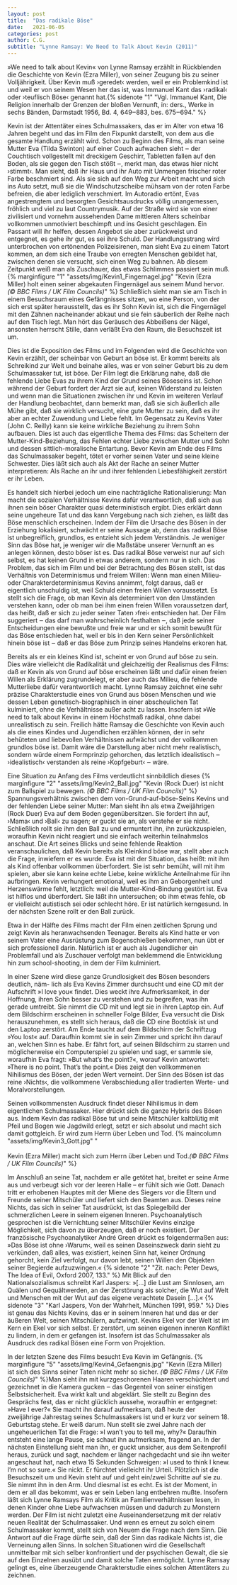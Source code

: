 ```yaml
---
layout: post
title:  "Das radikale Böse"
date:   2021-06-05
categories: post
author: C.G.
subtitle: "Lynne Ramsay: We Need to Talk About Kevin (2011)"
---
```


»We need to talk about Kevin« von Lynne Ramsay erzählt in Rückblenden die Geschichte von Kevin (Ezra Miller), von seiner Zeugung bis zu seiner Volljährigkeit.
Über Kevin muß ›geredet‹ werden, weil er ein Problemkind ist und weil er von seinem
Wesen her das ist, was Immanuel Kant das ›radikal‹ oder ›teuflisch Böse‹ genannt hat.{% sidenote "1" "Vgl. Immanuel Kant, Die Religion innerhalb der Grenzen der bloßen Vernunft, in: ders., Werke in
sechs Bänden, Darmstadt 1956, Bd. 4, 649‒883, bes. 675‒694." %}

Kevin ist der Attentäter eines Schulmassakers, das er im Alter von etwa 16 Jahren begeht und das im Film den Fixpunkt darstellt, von dem aus die gesamte Handlung erzählt wird. Schon zu Beginn des Films, als man seine Mutter Eva (Tilda Swinton) auf einer Couch aufwachen sieht ‒ der Couchtisch vollgestellt mit dreckigem Geschirr, Tabletten fallen auf den Boden, als sie gegen den Tisch stößt ‒, merkt man, das etwas hier nicht ›stimmt‹. Man sieht, daß ihr Haus und ihr Auto mit Unmengen frischer roter Farbe beschmiert sind. Als sie sich auf den Weg zur Arbeit macht und sich ins Auto setzt, muß sie die Windschutzscheibe mühsam von der roten Farbe befreien, die aber lediglich verschmiert. Im Autoradio ertönt, Evas angestrengtem und besorgten Gesichtsausdrucks völlig unangemessen, fröhlich und viel zu laut Countrymusik. Auf der Straße wird sie von einer zivilisiert und vornehm aussehenden Dame mittleren Alters scheinbar vollkommen unmotiviert beschimpft und ins Gesicht geschlagen. Ein Passant will ihr helfen, dessen Angebot sie aber zurückweist und entgegnet, es gehe ihr gut, es sei ihre Schuld. Der Handlungsstrang wird unterbrochen von ertönenden Polizeisirenen, man sieht Eva zu einem Tatort kommen, an dem sich eine Traube von erregten Menschen gebildet hat, zwischen denen sie versucht, sich einen Weg zu bahnen. Ab diesem Zeitpunkt weiß man als Zuschauer, das etwas Schlimmes passiert sein muß. {% marginfigure "1" "assets/img/Kevin1_Fingernagel.jpg" "Kevin (Ezra Miller) holt einen seiner abgekauten Fingernägel aus seinem Mund hervor. *(©  BBC Films / UK Film Councils)*" %} Schließlich sieht man sie am Tisch in einem Besuchsraum eines Gefängnisses sitzen, wo eine Person, von der sich erst später herausstellt, das es ihr Sohn Kevin ist, sich die Fingernägel mit den Zähnen nacheinander abkaut und sie fein säuberlich der Reihe nach auf den Tisch legt. Man hört das Geräusch des Abbeißens der Nägel, ansonsten herrscht Stille, dann verläßt Eva den Raum, die Besuchszeit ist um.

Dies ist die Exposition des Films und im Folgenden wird die Geschichte von Kevin erzählt, der scheinbar von Geburt an böse ist. Er kommt bereits als Schreikind zur Welt und beinahe alles, was er von seiner Geburt bis zu dem Schulmassaker tut, ist böse. Der Film legt die Erklärung nahe, daß die fehlende Liebe Evas zu ihrem Kind der Grund seines Böseseins ist. Schon während der Geburt fordert der Arzt sie auf, keinen Widerstand zu leisten und wenn man die Situationen zwischen ihr und Kevin im weiteren Verlauf der Handlung beobachtet, dann bemerkt man, daß sie sich äußerlich alle Mühe gibt, daß sie wirklich versucht, eine gute Mutter zu sein, daß es ihr aber an echter Zuwendung und Liebe fehlt. Im Gegensatz zu Kevins Vater (John C. Reilly) kann sie
keine wirkliche Beziehung zu ihrem Sohn aufbauen. Dies ist auch das eigentliche Thema des Films: das Scheitern der Mutter-Kind-Beziehung, das Fehlen echter Liebe zwischen Mutter und Sohn und dessen sittlich-moralische Entartung. Bevor Kevin am Ende des Films das Schulmassaker begeht, tötet er vorher seinen Vater und seine kleine Schwester. Dies läßt sich auch als Akt der Rache an seiner Mutter interpretieren: Als Rache an ihr und ihrer fehlenden Liebesfähigkeit zerstört er ihr Leben.

Es handelt sich hierbei jedoch um eine nachträgliche Rationalisierung: Man macht die sozialen Verhältnisse Kevins dafür verantwortlich, daß sich aus ihnen sein böser Charakter quasi deterministisch ergibt. Dies erklärt dann seine ungeheure Tat und das kann  Vergebung nach sich ziehen, es läßt das Böse menschlich erscheinen. Indem der Film die Ursache des Bösen in der Erziehung lokalisiert, schwächt er seine Aussage ab, denn das radikal Böse ist unbegreiflich, grundlos, es entzieht sich jedem Verständnis. Je weniger Sinn das Böse hat, je weniger wir die Maßstäbe unserer Vernunft an es anlegen können, desto böser ist es. Das radikal Böse verweist nur auf sich selbst, es hat keinen Grund in etwas anderem, sondern nur in sich. Das Problem, das sich im Film und bei der Betrachtung des Bösen stellt, ist das Verhältnis von Determinismus und freiem Willen: Wenn man einen Milieu- oder Charakterdeterminismus Kevins annimmt, folgt daraus, daß er eigentlich unschuldig ist, weil Schuld einen freien Willen voraussetzt. Es stellt sich die Frage, ob man Kevin als determiniert von den Umständen verstehen kann, oder ob man bei ihm einen freien Willen voraussetzen darf, das heißt, daß er sich zu jeder seiner Taten ›frei‹ entschieden hat. Der Film suggeriert ‒ das darf man wahrscheinlich festhalten ‒, daß jede seiner Entscheidungen eine bewußte und freie war und er sich somit bewußt für das Böse entschieden hat, weil er bis in den Kern seiner Persönlichkeit hinein böse ist ‒ daß er das Böse zum Prinzip seines Handelns erkoren hat. 

Bereits als er ein kleines Kind ist, scheint er von Grund auf böse zu sein. Dies wäre
vielleicht die Radikalität und gleichzeitig der Realismus des Films: daß er Kevin als von Grund auf böse erscheinen läßt und dafür einen freien Willen als Erklärung zugrundelegt, er aber auch das Milieu, die fehlende Mutterliebe dafür verantwortlich macht. Lynne Ramsay zeichnet eine sehr präzise Charakterstudie eines von Grund aus bösen Menschen und wie dessen Leben genetisch-biographisch in einer abscheulichen Tat kulminiert, ohne die Verhältnisse außer acht zu lassen. Insofern ist »We need to talk about Kevin« in einem Höchstmaß radikal, ohne dabei unrealistisch zu sein. Freilich hätte Ramsay die Geschichte von Kevin auch als die eines Kindes und Jugendlichen erzählen können, der in sehr behüteten und liebevollen Verhältnissen aufwächst und der vollkommen grundlos böse ist. Damit wäre die Darstellung aber nicht mehr realistisch, sondern würde einem Formprinzip gehorchen, das letztlich idealistisch ‒ ›idealistisch‹ verstanden als reine ›Kopfgeburt‹ ‒ wäre.

Eine Situation zu Anfang des Films verdeutlicht sinnbildlich dieses {% marginfigure "2" "assets/img/Kevin2_Ball.jpg" "Kevin (Rock Duer) ist nicht zum Ballspiel zu bewegen. *(©  BBC Films / UK Film Councils)*" %} Spannungsverhältnis zwischen dem von-Grund-auf-böse-Seins Kevins und der fehlenden Liebe seiner Mutter: Man sieht ihn als etwa Zweijährigen (Rock Duer) Eva auf dem Boden gegenübersitzen. Sie fordert ihn auf, ›Mama‹ und ›Ball‹ zu sagen; er guckt sie an, als verstehe er sie nicht. Schließlich rollt sie ihm den Ball zu und ermuntert ihn, ihn zurückzuspielen, woraufhin Kevin nicht reagiert und sie einfach weiterhin teilnahmslos anschaut. Die Art seines Blicks und seine fehlende Reaktion veranschaulichen, daß Kevin bereits als Kleinkind böse war, stellt aber auch die Frage, inwiefern er es wurde. Eva ist mit der Situation, das heißt: mit ihm als Kind offenbar vollkommen überfordert. Sie ist sehr bemüht, will mit ihm spielen, aber sie kann keine echte Liebe, keine wirkliche Anteilnahme für ihn aufbringen. Kevin verhungert emotional, weil es ihm an Geborgenheit und Herzenswärme fehlt, letztlich: weil die Mutter-Kind-Bindung gestört ist. Eva ist hilflos und überfordert. Sie läßt ihn untersuchen; ob ihm etwas fehle, ob er vielleicht autistisch sei oder schlecht höre. Er ist natürlich kerngesund. In der nächsten Szene rollt er den Ball zurück.

Etwa in der Hälfte des Films macht der Film einen zeitlichen Sprung und zeigt
Kevin als heranwachsenden Teenager. Bereits als Kind hatte er von seinem Vater eine Ausrüstung zum Bogenschießen bekommen, nun übt er sich professionell darin. Natürlich ist er auch als Jugendlicher ein Problemfall und als Zuschauer verfolgt man beklemmend die Entwicklung hin zum school-shooting, in dem der Film kulminiert. 

In einer Szene wird diese ganze Grundlosigkeit des Bösen besonders deutlich, näm-
lich als Eva Kevins Zimmer durchsucht und eine CD mit der Aufschrift »I love you« findet. Dies weckt ihre Aufmerksamkeit, in der Hoffnung, ihren Sohn besser zu verstehen und zu begreifen, was ihn gerade umtreibt. Sie nimmt die CD mit und legt sie in ihren Laptop ein. Auf dem Bildschirm erscheinen in schneller Folge Bilder, Eva versucht die Disk herauszunehmen, es stellt sich heraus, daß die CD eine Bootdisk ist und den Laptop zerstört. Am Ende taucht auf dem Bildschirm der Schriftzug »You lost« auf. Daraufhin kommt sie in sein Zimmer und spricht ihn darauf an, welchen Sinn es habe. Er fährt fort, auf seinen Bildschirm zu starren und möglicherweise ein Computerspiel zu spielen und sagt, er sammle sie, woraufhin Eva fragt: »But what’s the point?«, worauf Kevin antwortet: »There is no point. That’s the point.« Dies zeigt den vollkommenen
Nihilismus des Bösen, der jeden Wert verneint. Der Sinn des Bösen ist das reine ›Nichts‹, die vollkommene Verabschiedung aller tradierten Werte- und Moralvorstellungen. 

Seinen vollkommensten Ausdruck findet dieser Nihilismus in dem eigentlichen Schulmassaker. Hier drückt sich die ganze Hybris des Bösen aus. Indem Kevin das radikal Böse tut und seine Mitschüler kaltblütig mit Pfeil und Bogen wie Jagdwild erlegt, setzt er sich absolut und macht sich damit gottgleich. Er wird zum Herrn über Leben und Tod.
{% maincolumn "assets/img/Kevin3_Gott.jpg" "<br><br>Kevin (Ezra Miller) macht sich zum Herrn über Leben und Tod.*(©  BBC Films / UK Film Councils)*" %}

Im Anschluß an seine Tat, nachdem er alle getötet hat, breitet er seine Arme aus und verbeugt sich vor der leeren Halle – er fühlt sich wie Gott. Danach tritt er erhobenen Hauptes mit der Miene des Siegers vor die Eltern und Freunde seiner Mitschüler und liefert sich den Beamten aus. Dieses reine Nichts, das sich in seiner Tat ausdrückt, ist das Spiegelbild der schmerzlichen Leere in seinem eigenen Inneren. Psychoanalytisch gesprochen ist die Vernichtung seiner Mitschüler Kevins einzige Möglichkeit, sich davon zu überzeugen, daß er noch existiert. Der französische Psychoanalytiker André Green drückt es folgendermaßen aus: »Das Böse ist ohne ›Warum‹, weil es seinen Daseinszweck darin sieht zu verkünden, daß alles, was existiert, keinen Sinn hat, keiner Ordnung gehorcht, kein Ziel verfolgt, nur davon lebt, seinen Willen den Objekten seiner Begierde aufzuzwingen.« {% sidenote "2" "Zit. nach: Peter Dews, The Idea of Evil, Oxford 2007, 133." %}
Mit Blick auf den Nationalsozialismus schreibt Karl Jaspers: »[…] die Lust am Sinnlosen, am Quälen und Gequältwerden, an der Zerstörung als solcher, die Wut auf Welt und Menschen mit der Wut auf das eigene verachtete Dasein […].« {% sidenote "3" "Karl Jaspers, Von der Wahrheit, München 1991, 959." %}
Dies ist genau das Nichts Kevins, das er in seinem Inneren hat und das er der äußeren Welt, seinen Mitschülern, aufzwingt. Kevins Ekel vor der Welt ist im Kern ein Ekel vor sich selbst. Er zerstört, um seinen eigenen inneren Konflikt zu lindern, in dem er gefangen ist. Insofern ist das Schulmassaker als Ausdruck des radikal Bösen eine Form von Projektion.

In der letzten Szene des Films besucht Eva Kevin im Gefängnis. {% marginfigure "5" "assets/img/Kevin4_Gefaengnis.jpg" "Kevin (Ezra Miller) ist sich des Sinns seiner Taten nicht mehr so sicher. *(©  BBC Films / UK Film Councils)*" %}Man sieht ihn mit
kurzgeschorenen Haaren verschüchtert und gezeichnet in die Kamera gucken ‒ das Gegenteil von seiner einstigen Selbstsicherheit. Eva wirkt kalt und abgeklärt. Sie stellt zu Beginn des Gesprächs fest, das er nicht glücklich aussehe, woraufhin er entgegnet: »Have I ever?« Sie macht ihn darauf aufmerksam, daß heute der zweijährige Jahrestag seines Schulmassakers ist und er kurz vor seinem 18. Geburtstag stehe. Er weiß darum. Nun stellt sie zwei Jahre nach der ungeheuerlichen Tat die Frage: »I wan’t you to tell me, why?« Daraufhin entsteht eine lange Pause, sie schaut ihn aufmerksam, fragend an. In der nächsten Einstellung sieht man ihn, er guckt unsicher, aus dem Seitenprofil heraus, zurück und sagt, nachdem er länger nachgedacht und sie ihn weiter angeschaut hat, nach etwa 15 Sekunden Schweigen: »I used to think I knew. I’m not so sure.« Sie nickt. Er fürchtet vielleicht ihr Urteil. Plötzlich ist die Besuchszeit um und Kevin steht auf und geht ein/zwei Schritte auf sie zu. Sie nimmt ihn in den Arm. Und diesmal ist es echt. Es ist der Moment, in dem er all das bekommt, was er sein Leben lang entbehren mußte. Insofern läßt sich Lynne Ramsays Film als Kritik an Familienverhältnissen lesen, in denen Kinder ohne Liebe aufwachsen müssen und dadurch zu Monstern werden. Der Film ist nicht zuletzt eine Auseinandersetzung mit der relativ neuen Realität der Schulmassaker. Und wenn es erneut zu solch einem Schulmassaker kommt, stellt sich von Neuem die Frage nach dem Sinn. Die Antwort auf die Frage dürfte sein, daß der Sinn das radikale Nichts ist, die Verneinung allen Sinns. In solchen Situationen wird die Gesellschaft unmittelbar mit sich selber konfrontiert und der psychischen Gewalt, die sie auf den Einzelnen ausübt und damit solche Taten ermöglicht. Lynne Ramsay gelingt es, eine überzeugende Charakterstudie eines solchen Attentäters zu zeichnen. 
